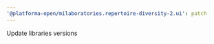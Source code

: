```yaml
---
'@platforma-open/milaboratories.repertoire-diversity-2.ui': patch
---
```


Update libraries versions
